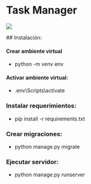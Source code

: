 # Task Manager
<p align="left">
<img src="https://img.shields.io/badge/STATUS-EN%20DESAROLLO-green">
</p>
## Instalación:

#### Crear ambiente virtual
  - python -m venv env

#### Activar ambiente virtual:
  - .env\Scripts\activate

### Instalar requerimientos:
  - pip install -r requirements.txt
  
### Crear migraciones:
  - python manage.py migrate
 
### Ejecutar servidor:
  - python manage.py runserver
